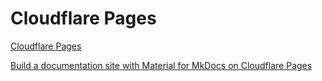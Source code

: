 # Cloudflare Pages

[Cloudflare Pages](https://deborahwrites.com/projects/deploy-host-docs/deploy-mkdocs-material-cloudflare/)

[Build a documentation site with Material for MkDocs on Cloudflare Pages](https://medium.com/@svenvanginkel/build-a-documentation-site-with-material-for-mkdocs-on-cloudflare-pages-a253fc709160)

